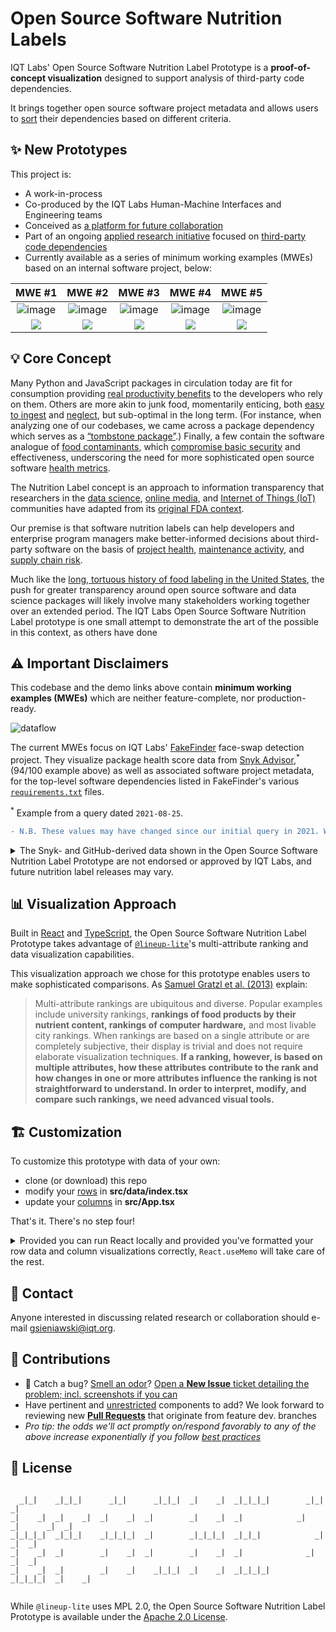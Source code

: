Open Source Software Nutrition Labels
======

IQT Labs' Open Source Software Nutrition Label Prototype is a __proof-of-concept visualization__ designed to support analysis of third-party code dependencies. 

It brings together open source software project metadata and allows users to [sort](https://github.com/IQTLabs/OSSNutritionLabelPrototypes#bar_chart-visualization-approach) their dependencies based on different criteria.

:sparkles: New Prototypes
-----------

This project is:
* A work-in-process
* Co-produced by the IQT Labs Human-Machine Interfaces and Engineering teams
* Conceived as [a platform for future collaboration](https://github.com/IQTLabs/OSSNutritionLabelPrototypes#speech_balloon-contact)
* Part of an ongoing <a href="https://www.iqt.org/toward-secure-code-reuse" target="_blank">applied research initiative</a> focused on <a href="https://www.iqt.org/code-reuse-holy-grail-or-poisoned-chalice" target="_blank">third-party code dependencies</a>
* Currently available as a series of minimum working examples (MWEs) based on an internal software project, below:

|MWE #1|MWE #2|MWE #3|MWE #4|MWE #5|
|:--:|:--:|:--:|:--:|:--:|
|![image](https://user-images.githubusercontent.com/45634754/150364580-104bfcf9-00df-4740-a17d-2dacfa37e8c2.png)|![image](https://user-images.githubusercontent.com/45634754/150364704-0ea84348-76c8-4b12-ae9e-f50edcb78ff8.png)|![image](https://user-images.githubusercontent.com/45634754/150364830-fba7f171-db30-427d-8505-1ce74157f1ae.png)|![image](https://user-images.githubusercontent.com/45634754/150365024-9f220290-c221-443e-a63e-be67702db576.png)|![image](https://user-images.githubusercontent.com/45634754/150365177-0c78595a-c6a0-43a8-8b9d-5bcdf925bcfc.png)|
|[![](https://img.shields.io/badge/Interactive-Demo_1-green?style=plastic&logo=CodeSandbox)](https://o5pev.csb.app/)|[![](https://img.shields.io/badge/Interactive-Demo_2-green?style=plastic&logo=CodeSandbox)](https://4z1g2.csb.app/)|[![](https://img.shields.io/badge/Interactive-Demo_3-green?style=plastic&logo=CodeSandbox)](https://ljxxn.csb.app/)|[![](https://img.shields.io/badge/Interactive-Demo_4-green?style=plastic&logo=CodeSandbox)](https://ydr79.csb.app/)|[![](https://img.shields.io/badge/Interactive-Demo_5-green?style=plastic&logo=CodeSandbox)](https://trui4.csb.app/)|

:bulb: Core Concept
-----------

Many Python and JavaScript packages in circulation today are fit for consumption providing [real productivity benefits](https://www.bloomberg.com/graphics/2015-paul-ford-what-is-code/) to the developers who rely on them. Others are more akin to junk food, momentarily enticing, both [easy to ingest](https://www.davidhaney.io/npm-left-pad-have-we-forgotten-how-to-program/) and [neglect](https://dlorenc.medium.com/zombie-dependencies-77c34740a7a8), but sub-optimal in the long term. (For instance, when analyzing one of our codebases, we came across a package dependency which serves as a [“tombstone package”](https://snyk.io/advisor/python/elpy).) Finally, a few contain the software analogue of [food contaminants](https://blog.sonatype.com/pypi-and-npm-flooded-with-over-5000-dependency-confusion-copycats), which [compromise basic security](https://www.darkreading.com/vulnerabilities-threats/beware-the-package-typosquatting-supply-chain-attack) and effectiveness, underscoring the need for more sophisticated open source software [health metrics](https://www.usenix.org/system/files/login/articles/login_fall20_07_link.pdf).

The Nutrition Label concept is an approach to information transparency that researchers in the [data science](https://datanutrition.org/), [online media](https://civic.mit.edu/index.html), and [Internet of Things (IoT)](https://nvlpubs.nist.gov/nistpubs/CSWP/NIST.CSWP.05142021-draft.pdf) communities have adapted from its [original FDA context](https://www.fda.gov/files/food/published/Food-Labeling-Guide-%28PDF%29.pdf).

Our premise is that software nutrition labels can help developers and enterprise program managers make better-informed decisions about third-party software on the basis of [project health](https://www.usenix.org/system/files/login/articles/login_fall20_07_link.pdf), [maintenance activity](https://www.usenix.org/system/files/login/articles/login_summer20_11_geer.pdf), and [supply chain risk](https://www.usenix.org/system/files/login/articles/login_winter20_17_geer.pdf).

Much like the [long, tortuous history of food labeling in the United States](https://lessonbank.kyae.ky.gov/wp-content/uploads/2019/02/The-Story-of-the-Laws-Behind-the-Labels.pdf), the push for greater transparency around open source software and data science packages will likely involve many stakeholders working together over an extended period. The IQT Labs Open Source Software Nutrition Label prototype is one small attempt to demonstrate the art of the possible in this context, as others have done 


:warning: Important Disclaimers
-----------

This codebase and the demo links above contain __minimum working examples (MWEs)__ which are neither feature-complete, nor production-ready. 

<img alt="dataflow" src="https://user-images.githubusercontent.com/45634754/137221606-ab70f021-f471-4bdd-aea1-5e97ee0317bc.png">

The current MWEs focus on IQT Labs' <a href="https://github.com/IQTLabs/FakeFinder" target="_blank">FakeFinder</a> face-swap detection project. They visualize package health score data from <a href="https://snyk.io/advisor" target="_blank">Snyk Advisor</a>,<sup>*</sup> (94/100 example above) as well as associated software project metadata, for the top-level software dependencies listed in FakeFinder's various <a href="https://github.com/IQTLabs/FakeFinder/search?q=requirements" target="_blank"><code>requirements.txt</code></a> files.

<sup>*</sup> Example from a query dated <code>2021-08-25</code>.

```diff
- N.B. These values may have changed since our initial query in 2021. We have not set the UI to refresh automatically.
```

<details>
    <summary>The Snyk- and GitHub-derived data shown in the Open Source Software Nutrition Label Prototype are not endorsed or approved by IQT Labs, and future nutrition label releases may vary.</summary>
    <br />
    <blockquote>Please note that Snyk Advisor scores change over time and as the data underlying this demo represents a single snapshot in time, future Snyk results for these same Python software packages are likely to vary. <strong>These data are provided “as is” with no warranties of any kind, and use of this information is at your sole risk.</strong> To the maximum extent provided by law, neither IQT Labs and its affiliates nor any government agency or third party shall be liable for any damages of any kind relating to or resulting from use of the information on this site. For more information, review IQT's <a href="https://www.iqt.org/terms-of-use/" target="_blank">Terms of Use</a>.</blockquote>
</details>

:bar_chart: Visualization Approach
-------
Built in <a href="https://reactjs.org/" target="_blank">React</a> and <a href="https://www.typescriptlang.org/" target="_blank">TypeScript</a>, the Open Source Software Nutrition Label Prototype takes advantage of <a href="https://lineup-lite.js.org/docs/components" target="_blank"><code>@lineup-lite</code></a>'s multi-attribute ranking and data visualization capabilities.

This visualization approach we chose for this prototype enables users to make sophisticated comparisons. As <a href="http://data.jku-vds-lab.at/papers/2013_infovis_lineup.pdf" target="_blank">Samuel Gratzl et al. (2013)</a> explain:

> Multi-attribute rankings are ubiquitous and diverse. Popular examples include university rankings, __rankings of food products by their nutrient content, rankings of computer hardware,__ and most livable city rankings. When rankings are based on a single attribute or are completely subjective, their display is trivial and does not require elaborate visualization techniques. __If a ranking, however, is based on multiple attributes, how these attributes contribute to the rank and how changes in one or more attributes influence the ranking is not straightforward to understand. In order to interpret, modify, and compare such rankings, we need advanced visual tools.__

:building_construction: Customization
-----------

To customize this prototype with data of your own: 
* clone (or download) this repo
* modify your [rows](https://github.com/IQTLabs/OSSNutritionLabelPrototypes/blob/main/src/data/index.tsx#L15-L580) in __src/data/index.tsx__
* update your [columns](https://github.com/IQTLabs/OSSNutritionLabelPrototypes/blob/main/src/App.tsx#L49-L58) in __src/App.tsx__

That's it. There's no step four!

<details>
    <summary>Provided you can run React locally and provided you've formatted your row data and column visualizations correctly, <code>React.useMemo</code> will take care of the rest.</summary>
    <br />
    <p>As the <a href="https://react-table.tanstack.com/docs/quick-start#getting-your-data" target="_blank">react-table Quick Start Guide</a> explains:</p>
    <blockquote>It's important that we're using React.useMemo here to ensure that our data isn't recreated on every render. If we didn't use React.useMemo, the table would think it was receiving new data on every render and attempt to recalculate a lot of logic every single time.
    </blockquote>
    <br />
    <p>If you get stuck at any point, we also recommend familiarizing yourself with the <a href="https://lineup-lite.js.org/docs/components" target="_blank"><code>@lineup-lite/components</code></a> documentation.</p>
</details>

:speech_balloon: Contact
-------

Anyone interested in discussing related research or collaboration should e-mail [gsieniawski@iqt.org](mailto:gsieniawski@iqt.org).

:gift: Contributions
-------
* :scorpion: Catch a bug? [Smell an odor](http://www.cs.wm.edu/~denys/pubs/ICSE'15-BadSmells-CRC.pdf)? [Open a **New Issue** ticket detailing the problem; incl. screenshots if you can](https://github.com/IQTLabs/OSSNutritionLabelPrototypes/issues/new)
* Have pertinent and [unrestricted](https://www.copyright.gov/title17/92chap1.html#107) components to add? We look forward to reviewing new [**Pull Requests**](https://github.com/IQTLabs/OSSNutritionLabelPrototypes/pulls) that originate from feature dev. branches
* *Pro tip: the odds we'll act promptly on/respond favorably to any of the above increase exponentially if you follow [best practices](https://schubert.io/pr-feedback-poster.pdf)*

:scroll: License
-------
```ascii

  _|_|    _|_|_|      _|_|      _|_|_|  _|    _|  _|_|_|_|        _|_|          _|    
_|    _|  _|    _|  _|    _|  _|        _|    _|  _|            _|    _|      _|  _|  
_|_|_|_|  _|_|_|    _|_|_|_|  _|        _|_|_|_|  _|_|_|            _|        _|  _|  
_|    _|  _|        _|    _|  _|        _|    _|  _|              _|          _|  _|  
_|    _|  _|        _|    _|    _|_|_|  _|    _|  _|_|_|_|      _|_|_|_|  _|    _|    


```

While <code>@lineup-lite</code> uses MPL 2.0, the Open Source Software Nutrition Label Prototype is available under the [Apache 2.0 License](https://spdx.org/licenses/Apache-2.0.html).
